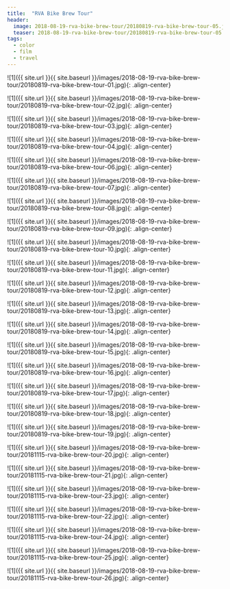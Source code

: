```yaml
---
title:  "RVA Bike Brew Tour"
header:
  image: 2018-08-19-rva-bike-brew-tour/20180819-rva-bike-brew-tour-05.jpg
  teaser: 2018-08-19-rva-bike-brew-tour/20180819-rva-bike-brew-tour-05.jpg
tags: 
  - color
  - film
  - travel
---
```


<p></p>
![1]({{ site.url }}{{ site.baseurl }}/images/2018-08-19-rva-bike-brew-tour/20180819-rva-bike-brew-tour-01.jpg){: .align-center}
<figcaption> </figcaption>
<p></p>

<p></p>
![1]({{ site.url }}{{ site.baseurl }}/images/2018-08-19-rva-bike-brew-tour/20180819-rva-bike-brew-tour-02.jpg){: .align-center}
<figcaption> </figcaption>
<p></p>

<p></p>
![1]({{ site.url }}{{ site.baseurl }}/images/2018-08-19-rva-bike-brew-tour/20180819-rva-bike-brew-tour-03.jpg){: .align-center}
<figcaption> </figcaption>
<p></p>

<p></p>
![1]({{ site.url }}{{ site.baseurl }}/images/2018-08-19-rva-bike-brew-tour/20180819-rva-bike-brew-tour-04.jpg){: .align-center}
<figcaption> </figcaption>
<p></p>

<p></p>
![1]({{ site.url }}{{ site.baseurl }}/images/2018-08-19-rva-bike-brew-tour/20180819-rva-bike-brew-tour-06.jpg){: .align-center}
<figcaption> </figcaption>
<p></p>

<p></p>
![1]({{ site.url }}{{ site.baseurl }}/images/2018-08-19-rva-bike-brew-tour/20180819-rva-bike-brew-tour-07.jpg){: .align-center}
<figcaption> </figcaption>
<p></p>

<p></p>
![1]({{ site.url }}{{ site.baseurl }}/images/2018-08-19-rva-bike-brew-tour/20180819-rva-bike-brew-tour-08.jpg){: .align-center}
<figcaption> </figcaption>
<p></p>

<p></p>
![1]({{ site.url }}{{ site.baseurl }}/images/2018-08-19-rva-bike-brew-tour/20180819-rva-bike-brew-tour-09.jpg){: .align-center}
<figcaption> </figcaption>
<p></p>

<p></p>
![1]({{ site.url }}{{ site.baseurl }}/images/2018-08-19-rva-bike-brew-tour/20180819-rva-bike-brew-tour-10.jpg){: .align-center}
<figcaption> </figcaption>
<p></p>

<p></p>
![1]({{ site.url }}{{ site.baseurl }}/images/2018-08-19-rva-bike-brew-tour/20180819-rva-bike-brew-tour-11.jpg){: .align-center}
<figcaption> </figcaption>
<p></p>

<p></p>
![1]({{ site.url }}{{ site.baseurl }}/images/2018-08-19-rva-bike-brew-tour/20180819-rva-bike-brew-tour-12.jpg){: .align-center}
<figcaption> </figcaption>
<p></p>

<p></p>
![1]({{ site.url }}{{ site.baseurl }}/images/2018-08-19-rva-bike-brew-tour/20180819-rva-bike-brew-tour-13.jpg){: .align-center}
<figcaption> </figcaption>
<p></p>

<p></p>
![1]({{ site.url }}{{ site.baseurl }}/images/2018-08-19-rva-bike-brew-tour/20180819-rva-bike-brew-tour-14.jpg){: .align-center}
<figcaption> </figcaption>
<p></p>

<p></p>
![1]({{ site.url }}{{ site.baseurl }}/images/2018-08-19-rva-bike-brew-tour/20180819-rva-bike-brew-tour-15.jpg){: .align-center}
<figcaption> </figcaption>
<p></p>

<p></p>
![1]({{ site.url }}{{ site.baseurl }}/images/2018-08-19-rva-bike-brew-tour/20180819-rva-bike-brew-tour-16.jpg){: .align-center}
<figcaption> </figcaption>
<p></p>

<p></p>
![1]({{ site.url }}{{ site.baseurl }}/images/2018-08-19-rva-bike-brew-tour/20180819-rva-bike-brew-tour-17.jpg){: .align-center}
<figcaption> </figcaption>
<p></p>

<p></p>
![1]({{ site.url }}{{ site.baseurl }}/images/2018-08-19-rva-bike-brew-tour/20180819-rva-bike-brew-tour-18.jpg){: .align-center}
<figcaption> </figcaption>
<p></p>

<p></p>
![1]({{ site.url }}{{ site.baseurl }}/images/2018-08-19-rva-bike-brew-tour/20180819-rva-bike-brew-tour-19.jpg){: .align-center}
<figcaption> </figcaption>
<p></p>

<p></p>
![1]({{ site.url }}{{ site.baseurl }}/images/2018-08-19-rva-bike-brew-tour/20181115-rva-bike-brew-tour-20.jpg){: .align-center}
<figcaption> </figcaption>
<p></p>

<p></p>
![1]({{ site.url }}{{ site.baseurl }}/images/2018-08-19-rva-bike-brew-tour/20181115-rva-bike-brew-tour-21.jpg){: .align-center}
<figcaption> </figcaption>
<p></p>

<p></p>
![1]({{ site.url }}{{ site.baseurl }}/images/2018-08-19-rva-bike-brew-tour/20181115-rva-bike-brew-tour-23.jpg){: .align-center}
<figcaption> </figcaption>
<p></p>

<p></p>
![1]({{ site.url }}{{ site.baseurl }}/images/2018-08-19-rva-bike-brew-tour/20181115-rva-bike-brew-tour-22.jpg){: .align-center}
<figcaption> </figcaption>
<p></p>

<p></p>
![1]({{ site.url }}{{ site.baseurl }}/images/2018-08-19-rva-bike-brew-tour/20181115-rva-bike-brew-tour-24.jpg){: .align-center}
<figcaption> </figcaption>
<p></p>

<p></p>
![1]({{ site.url }}{{ site.baseurl }}/images/2018-08-19-rva-bike-brew-tour/20181115-rva-bike-brew-tour-25.jpg){: .align-center}
<figcaption> </figcaption>
<p></p>

<p></p>
![1]({{ site.url }}{{ site.baseurl }}/images/2018-08-19-rva-bike-brew-tour/20181115-rva-bike-brew-tour-26.jpg){: .align-center}
<figcaption> </figcaption>
<p></p>

